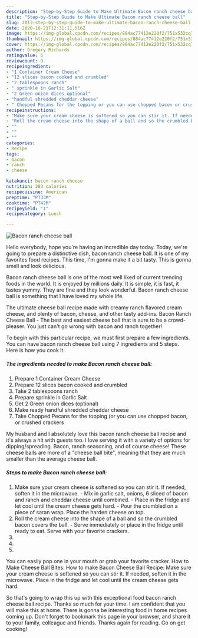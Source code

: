 ```yaml
---
description: "Step-by-Step Guide to Make Ultimate Bacon ranch cheese ball"
title: "Step-by-Step Guide to Make Ultimate Bacon ranch cheese ball"
slug: 2013-step-by-step-guide-to-make-ultimate-bacon-ranch-cheese-ball
date: 2020-10-21T12:31:11.516Z
image: https://img-global.cpcdn.com/recipes/884ac77412e220f2/751x532cq70/bacon-ranch-cheese-ball-recipe-main-photo.jpg
thumbnail: https://img-global.cpcdn.com/recipes/884ac77412e220f2/751x532cq70/bacon-ranch-cheese-ball-recipe-main-photo.jpg
cover: https://img-global.cpcdn.com/recipes/884ac77412e220f2/751x532cq70/bacon-ranch-cheese-ball-recipe-main-photo.jpg
author: Gregory Richards
ratingvalue: 5
reviewcount: 9
recipeingredient:
- "1 Container Cream Cheese"
- "12 slices bacon cooked and crumbled"
- "2 tablespoons ranch"
- " sprinkle in Garlic Salt"
- "2 Green onion dices optional"
- "handful shredded cheddar cheese"
- " Chopped Pecans for the topping or you can use chopped bacon or crushed crackers"
recipeinstructions:
- "Make sure your cream cheese is softened so you can stir it. If needed, soften it in the microwave. Mix in garlic salt, onions, 6 sliced of bacon and ranch and cheddar cheese until combined. Place in the fridge and let cool until the cream cheese gets hard. Pour the crumbled on a piece of saran wrap. Place the harden cheese on top."
- "Roll the cream cheese into the shape of a ball and so the crumbled bacon covers the ball. Serve immediately or place in the fridge until ready to eat. Serve with your favorite crackers."
- ""
- ""
- ""
categories:
- Recipe
tags:
- bacon
- ranch
- cheese

katakunci: bacon ranch cheese 
nutrition: 283 calories
recipecuisine: American
preptime: "PT33M"
cooktime: "PT42M"
recipeyield: "1"
recipecategory: Lunch

---
```



![Bacon ranch cheese ball](https://img-global.cpcdn.com/recipes/884ac77412e220f2/751x532cq70/bacon-ranch-cheese-ball-recipe-main-photo.jpg)

Hello everybody, hope you're having an incredible day today. Today, we're going to prepare a distinctive dish, bacon ranch cheese ball. It is one of my favorites food recipes. This time, I'm gonna make it a bit tasty. This is gonna smell and look delicious.

Bacon ranch cheese ball is one of the most well liked of current trending foods in the world. It is enjoyed by millions daily. It is simple, it is fast, it tastes yummy. They are fine and they look wonderful. Bacon ranch cheese ball is something that I have loved my whole life.

The ultimate cheese ball recipe made with creamy ranch flavored cream cheese, and plenty of bacon, cheese, and other tasty add-ins. Bacon Ranch Cheese Ball - The best and easiest cheese ball that is sure to be a crowd-pleaser. You just can&#39;t go wrong with bacon and ranch together!


To begin with this particular recipe, we must first prepare a few ingredients. You can have bacon ranch cheese ball using 7 ingredients and 5 steps. Here is how you cook it.

<!--inarticleads1-->

##### The ingredients needed to make Bacon ranch cheese ball:

1. Prepare 1 Container Cream Cheese
1. Prepare 12 slices bacon cooked and crumbled
1. Take 2 tablespoons ranch
1. Prepare  sprinkle in Garlic Salt
1. Get 2 Green onion dices (optional)
1. Make ready handful shredded cheddar cheese
1. Take  Chopped Pecans for the topping (or you can use chopped bacon, or crushed crackers


My husband and I absolutely love this bacon ranch cheese ball recipe and it&#39;s always a hit with guests too. I love serving it with a variety of options for dipping/spreading. Bacon, ranch seasoning, and of course cheese! These cheese balls are more of a &#34;cheese ball bite&#34;, meaning that they are much smaller than the average cheese ball. 

<!--inarticleads2-->

##### Steps to make Bacon ranch cheese ball:

1. Make sure your cream cheese is softened so you can stir it. If needed, soften it in the microwave. - Mix in garlic salt, onions, 6 sliced of bacon and ranch and cheddar cheese until combined. - Place in the fridge and let cool until the cream cheese gets hard. - Pour the crumbled on a piece of saran wrap. Place the harden cheese on top.
1. Roll the cream cheese into the shape of a ball and so the crumbled bacon covers the ball. - Serve immediately or place in the fridge until ready to eat. Serve with your favorite crackers.
1. 
1. 
1. 


You can easily pop one in your mouth or grab your favorite cracker. How to Make Cheese Ball Bites. How to make Bacon Cheese Ball Recipe: Make sure your cream cheese is softened so you can stir it. If needed, soften it in the microwave. Place in the fridge and let cool until the cream cheese gets hard. 

So that's going to wrap this up with this exceptional food bacon ranch cheese ball recipe. Thanks so much for your time. I am confident that you will make this at home. There is gonna be interesting food in home recipes coming up. Don't forget to bookmark this page in your browser, and share it to your family, colleague and friends. Thanks again for reading. Go on get cooking!
